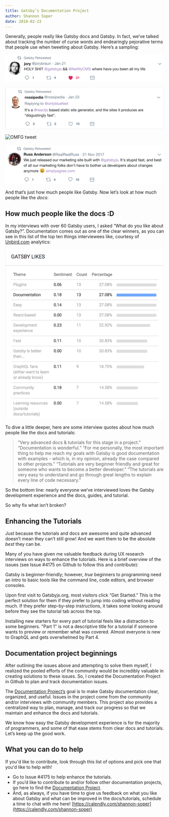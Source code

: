 ```yaml
---
title: Gatsby’s Documentation Project
author: Shannon Soper
date: 2018-02-22
---
```


Generally, people really like Gatsby docs and Gatsby. In fact, we’ve talked about tracking the number of curse words and endearingly pejorative terms that people use when tweeting about Gatsby. Here’s a sampling:

![Holy shit tweet](holy-shit-tweet.png)

![Disgustingly fast tweet](disgustingly-fast-tweet.png)

![OMFG tweet](omfg-tweet.png)

![Stupid fast tweet](stupid-fast-tweet.png)

And that’s just how much people like Gatsby. Now let’s look at how much people like the _docs_:

## How much people like the docs :D

In my interviews with over 60 Gatsby users, I asked “What do you like about Gatsby?”. Documentation comes out as one of the clear winners, as you can see in this list of the top ten things interviewees like, courtesy of [Unbird.com](https://unbird.com/#/) analytics:

![Unbird.com analytics screenshot](unbird-gatsby-likes.png)

To dive a little deeper, here are some interview quotes about how much people like the docs and tutorials:

> “Very advanced docs & tutorials for this stage in a project.”
> “Documentation is wonderful.”
> “For me personally, the most important thing to help me reach my goals with Gatsby is good documentation with examples - which is, in my opinion, already the case compared to other projects.”
> “Tutorials are very beginner friendly and great for someone who wants to become a better developer.”
> “The tutorials are very easy to understand and go through great lengths to explain every line of code necessary.”

So the bottom line: nearly everyone we’ve interviewed loves the Gatsby development experience and the docs, guides, and tutorial. 

So why fix what isn’t broken?

## Enhancing the Tutorials

Just because the tutorials and docs are awesome and quite advanced doesn’t mean they can’t still grow! And we want them to be the absolute _best_ they can be.

Many of you have given me valuable feedback during UX research interviews on ways to enhance the tutorials. Here is a brief overview of the issues (see Issue #4175 on Github to follow this and contribute):

Gatsby is beginner-friendly; however, _true_ beginners to programming need an intro to basic tools like the command line, code editors, and browser consoles.

Upon first visit to Gatsbyjs.org, most visitors click “Get Started.” This is the perfect solution for them if they prefer to jump into coding without reading much. If they prefer step-by-step instructions, it takes some looking around before they see the tutorial tab across the top.

Installing new starters for every part of tutorial feels like a distraction to some beginners.
"Part 1" is not a descriptive title for a tutorial if someone wants to preview or remember what was covered.
Almost everyone is new to GraphQL and gets overwhelmed by Part 4.

## Documentation project beginnings

After outlining the issues above and attempting to solve them myself, I realized the pooled efforts of the community would be incredibly valuable in creating solutions to these issues. So, I created the Documentation Project in Github to plan and track documentation issues.

The [Documentation Project’s](https://github.com/gatsbyjs/gatsby/projects/3) goal is to make Gatsby documentation clear, organized, and useful. Issues in the project come from the community and/or interviews with community members. This project also provides a centralized way to plan, manage, and track our progress so that we maintain and enhance the docs and tutorials.

We know how easy the Gatsby development experience is for the majority of programmers, and some of that ease stems from clear docs and tutorials. Let’s keep up the good work.

## What you can do to help

If you'd like to contribute, look through this list of options and pick one that you'd like to help with! 
* Go to Issue #4175 to help enhance the tutorials. 
* If you’d like to contribute to and/or follow other documentation projects, go here to find the [Documentation Project](https://github.com/gatsbyjs/gatsby/projects/3). 
* And, as always, if you have time to give us feedback on what you like about Gatsby and what can be improved in the docs/tutorials, schedule a time to chat with me here! [https://calendly.com/shannon-soper](https://calendly.com/shannon-soper)
